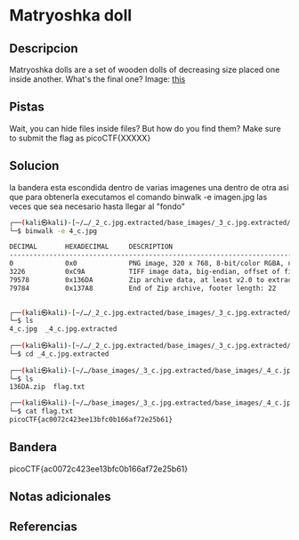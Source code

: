 # Matryoshka doll


## Descripcion
Matryoshka dolls are a set of wooden dolls of decreasing size placed one inside another. What's the final one? Image: [this](https://mercury.picoctf.net/static/f6cc2560a70b1ea811c151accba5390f/dolls.jpg)
## Pistas
Wait, you can hide files inside files? But how do you find them?
Make sure to submit the flag as picoCTF{XXXXX}

## Solucion
la bandera esta escondida dentro de varias imagenes una dentro de otra asi que para obtenerla executamos el comando binwalk -e imagen.jpg las veces que sea necesario hasta llegar al "fondo"
```bash
┌──(kali㉿kali)-[~/…/_2_c.jpg.extracted/base_images/_3_c.jpg.extracted/base_images]
└─$ binwalk -e 4_c.jpg   

DECIMAL       HEXADECIMAL     DESCRIPTION
--------------------------------------------------------------------------------
0             0x0             PNG image, 320 x 768, 8-bit/color RGBA, non-interlaced
3226          0xC9A           TIFF image data, big-endian, offset of first image directory: 8
79578         0x136DA         Zip archive data, at least v2.0 to extract, compressed size: 62, uncompressed size: 81, name: flag.txt
79784         0x137A8         End of Zip archive, footer length: 22

                                                                                                   
┌──(kali㉿kali)-[~/…/_2_c.jpg.extracted/base_images/_3_c.jpg.extracted/base_images]
└─$ ls
4_c.jpg  _4_c.jpg.extracted
                                                                                                   
┌──(kali㉿kali)-[~/…/_2_c.jpg.extracted/base_images/_3_c.jpg.extracted/base_images]
└─$ cd _4_c.jpg.extracted 
                                                                                                   
┌──(kali㉿kali)-[~/…/base_images/_3_c.jpg.extracted/base_images/_4_c.jpg.extracted]
└─$ ls
136DA.zip  flag.txt

┌──(kali㉿kali)-[~/…/base_images/_3_c.jpg.extracted/base_images/_4_c.jpg.extracted]
└─$ cat flag.txt         
picoCTF{ac0072c423ee13bfc0b166af72e25b61}  
```
## Bandera
picoCTF{ac0072c423ee13bfc0b166af72e25b61}
## Notas adicionales


## Referencias
